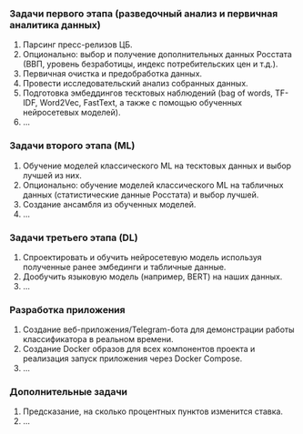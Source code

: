 ### Задачи первого этапа (разведочный анализ и первичная аналитика данных)

1. Парсинг пресс-релизов ЦБ.
2. Опционально: выбор и получение дополнительных данных Росстата (ВВП, уровень безработицы, индекс потребительских цен и т.д.).
3. Первичная очистка и предобработка данных.
4. Провести исследовательский анализ собранных данных.
5. Подготовка эмбеддингов тесктовых наблюдений (bag of words, TF-IDF, Word2Vec, FastText, а также с помощью обученных нейросетевых моделей).
6. ...

### Задачи второго этапа (ML)

1. Обучение моделей классического ML на тесктовых данных и выбор лучшей из них.
2. Опционально: обучение моделей классического ML на табличных данных (статистические данные Росстата) и выбор лучшей.
3. Создание ансамбля из обученных моделей.
4. ...

### Задачи третьего этапа (DL)

1. Спроектировать и обучить нейросетевую модель используя полученные ранее эмбединги и табличные данные.
2. Дообучить языковую модель (например, BERT) на наших данных.
3. ...


### Разработка приложения

1. Создание веб-приложения/Telegram-бота для демонстрации работы классификатора в реальном времени.
2. Создание Docker образов для всех компонентов проекта и реализация запуск приложения через Docker Compose.
3. ...

### Дополнительные задачи

1. Предсказание, на сколько процентных пунктов изменится ставка.
2. ...
